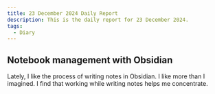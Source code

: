 ```yaml
---
title: 23 December 2024 Daily Report
description: This is the daily report for 23 December 2024.
tags:
  - Diary
---
```


## Notebook management with Obsidian

Lately, I like the process of writing notes in Obsidian.
I like more than I imagined.
I find that working while writing notes helps me concentrate.
